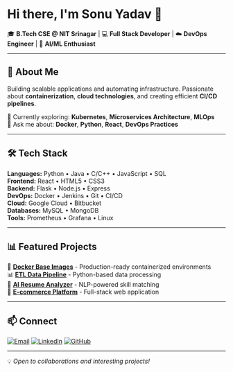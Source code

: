 # Hi there, I'm Sonu Yadav 👋

🎓 **B.Tech CSE @ NIT Srinagar** | 💻 **Full Stack Developer** | ☁️ **DevOps Engineer** | 🤖 **AI/ML Enthusiast**

---

## 🚀 About Me

Building scalable applications and automating infrastructure. Passionate about **containerization**, **cloud technologies**, and creating efficient **CI/CD pipelines**.

🔭 Currently exploring: **Kubernetes**, **Microservices Architecture**, **MLOps**  
💬 Ask me about: **Docker**, **Python**, **React**, **DevOps Practices**

---

## 🛠️ Tech Stack

**Languages:** Python • Java • C/C++ • JavaScript • SQL  
**Frontend:** React • HTML5 • CSS3  
**Backend:** Flask • Node.js • Express  
**DevOps:** Docker • Jenkins • Git • CI/CD  
**Cloud:** Google Cloud • Bitbucket  
**Databases:** MySQL • MongoDB  
**Tools:** Prometheus • Grafana • Linux

---

## 📊 Featured Projects

🐳 **[Docker Base Images](https://github.com/Raos0nu/Docker-base-images-project)** - Production-ready containerized environments  
📊 **[ETL Data Pipeline](https://github.com/Raos0nu/Data-Engineering-ETL-Pipeline)** - Python-based data processing  
🤖 **[AI Resume Analyzer](https://github.com/Raos0nu/AI-powered-Resume-Analyzer)** - NLP-powered skill matching  
🛒 **[E-commerce Platform](https://github.com/Raos0nu/E-commerce-platform)** - Full-stack web application  

---

## 📫 Connect

[![Email](https://img.shields.io/badge/Email-D14836?style=flat&logo=gmail&logoColor=white)](mailto:Sonuyadav97297@gmail.com)
[![LinkedIn](https://img.shields.io/badge/LinkedIn-0077B5?style=flat&logo=linkedin&logoColor=white)](https://linkedin.com/in/sonu-yadav)
[![GitHub](https://img.shields.io/badge/GitHub-100000?style=flat&logo=github&logoColor=white)](https://github.com/Raos0nu)

---

💡 *Open to collaborations and interesting projects!*

